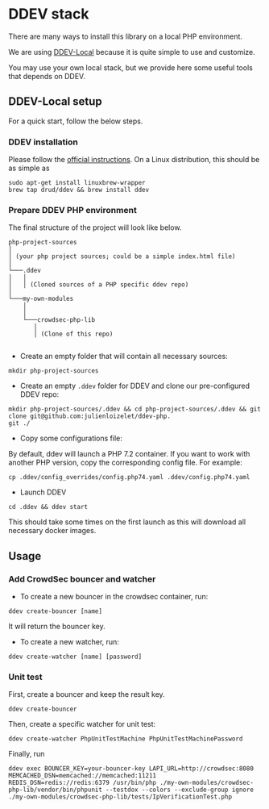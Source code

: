 # DDEV stack

There are many ways to install this library on a local PHP environment.

We are using [DDEV-Local](https://ddev.readthedocs.io/en/stable/) because it is quite simple to use and customize.

You may use your own local stack, but we provide here some useful tools that depends on DDEV.


<!-- START doctoc generated TOC please keep comment here to allow auto update -->

<!-- END doctoc generated TOC please keep comment here to allow auto update -->


## DDEV-Local setup

For a quick start, follow the below steps.


### DDEV installation

Please follow the [official instructions](https://ddev.readthedocs.io/en/stable/#installation). On a Linux
distribution, this should be as simple as

    sudo apt-get install linuxbrew-wrapper
    brew tap drud/ddev && brew install ddev


### Prepare DDEV PHP environment

The final structure of the project will look like below.

```
php-project-sources
│   
│ (your php project sources; could be a simple index.html file)    
│
└───.ddev
│   │   
│   │ (Cloned sources of a PHP specific ddev repo)
│   
└───my-own-modules
    │   
    │
    └───crowdsec-php-lib
       │   
       │ (Clone of this repo)
         
```

- Create an empty folder that will contain all necessary sources:
```
mkdir php-project-sources
```
- Create an empty `.ddev` folder for DDEV and clone our pre-configured DDEV repo:

```
mkdir php-project-sources/.ddev && cd php-project-sources/.ddev && git clone git@github.com:julienloizelet/ddev-php.
git ./
```
- Copy some configurations file:

By default, ddev will launch a PHP 7.2 container. If you want to work with another PHP version, copy the 
corresponding config file. For example:

```
cp .ddev/config_overrides/config.php74.yaml .ddev/config.php74.yaml
```
- Launch DDEV

```
cd .ddev && ddev start
```
This should take some times on the first launch as this will download all necessary docker images.

 
## Usage


### Add CrowdSec bouncer and watcher

- To create a new bouncer in the crowdsec container, run:

```
ddev create-bouncer [name]
```

It will return the bouncer key.

- To create a new watcher, run:

```
ddev create-watcher [name] [password]
```

### Unit test

First, create a bouncer and keep the result key. 

```
ddev create-bouncer
```

Then, create a specific watcher for unit test:

```
ddev create-watcher PhpUnitTestMachine PhpUnitTestMachinePassword
```

Finally, run 


```
ddev exec BOUNCER_KEY=your-bouncer-key LAPI_URL=http://crowdsec:8080 MEMCACHED_DSN=memcached://memcached:11211 
REDIS_DSN=redis://redis:6379 /usr/bin/php ./my-own-modules/crowdsec-php-lib/vendor/bin/phpunit --testdox --colors --exclude-group ignore ./my-own-modules/crowdsec-php-lib/tests/IpVerificationTest.php
```